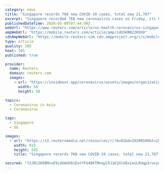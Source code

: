 ```yaml
---
category: news
title: "Singapore records 768 new COVID-19 cases, total now 21,707"
excerpt: "Singapore recorded 768 new coronavirus cases on Friday, its health ministry said, taking the city-state's tally to 21,707."
publishedDateTime: 2020-05-08T07:44:00Z
webUrl: "https://www.reuters.com/article/us-health-coronavirus-singapore-idUSKBN22K0UU"
ampWebUrl: "https://mobile.reuters.com/article/amp/idUSKBN22K0UU"
cdnAmpWebUrl: "https://mobile-reuters-com.cdn.ampproject.org/c/s/mobile.reuters.com/article/amp/idUSKBN22K0UU"
type: article
quality: 105
heat: 105
published: true

provider:
  name: Reuters
  domain: reuters.com
  images:
    - url: "https://insideout.app/coronavirus/assets/images/organizations/reuters.com-50x50.jpg"
      width: 50
      height: 50

topics:
  - Coronavirus in Asia
  - Coronavirus

tags:
  - Singapore
  - SG

images:
  - url: "https://s3.reutersmedia.net/resources/r/?m=02&d=20200508&t=2&i=1517911874&w=&fh=545px&fw=&ll=&pl=&sq=&r=LYNXMPEG470GK"
    width: 815
    height: 545
    title: "Singapore records 768 new COVID-19 cases, total now 21,707"

secured: "lXJN1IH98MvvE9jdUmUh8iEotYFG40KTMnop15JiKjGlU8ximiLKUqp3ruvymaat3qfFCxl5Avn8I1pszFF3Q7n+2J3xvH/hD/hfo7e9eHP6YdxP1B3a9pGNHheYQ6/7LBEfjtRbgB9DBCQ4AxvErqkNchtevmDaS6k0SZ6aDeqQ/exKWnuEv89ws8XaLwoFcFvQnQmRPVOAxmZKRQhE0U+nQ+VyECtLLvEO6LTW8sHJRtaoLDY94/tSjeOs5QSFZDR7Exje642zf0yAQNJ7dL6/h5Bt4ctURPFw6LCp+lNnaNsfcJCMSQ/rwnEf5IzglcevqBiCNkWuOgWoHsIinyJpqtRDfCiROESVetLgwYaqxW6dqpB8pn1Wo0PN95MR/XOIbDLw1AXgn4xf3kWhzyXnU/17BORfhOa4fY6i0Ry0eN+ARk0+rxWC1ZudhFXKZyfKjPGgNWMPu52DKxQwIxwO35fnmsEOsv51JyTQJHU=;kb9RnCfRpMthykyMadlp8g=="
---
```



